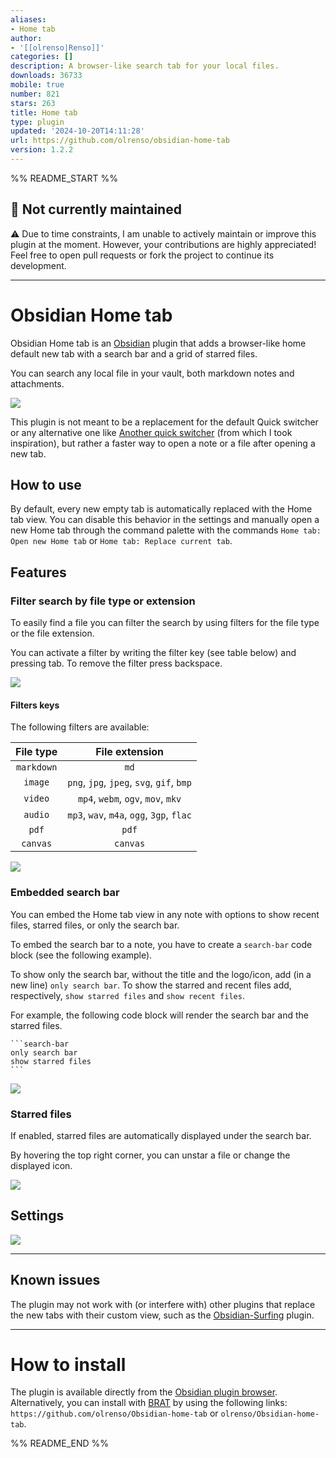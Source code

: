```yaml
---
aliases:
- Home tab
author:
- '[[olrenso|Renso]]'
categories: []
description: A browser-like search tab for your local files.
downloads: 36733
mobile: true
number: 821
stars: 263
title: Home tab
type: plugin
updated: '2024-10-20T14:11:28'
url: https://github.com/olrenso/obsidian-home-tab
version: 1.2.2
---
```


%% README_START %%

## 🚧 Not currently maintained
⚠️ Due to time constraints, I am unable to actively maintain or improve this plugin at the moment. However, your contributions are highly appreciated! Feel free to open pull requests or fork the project to continue its development.

---
# Obsidian Home tab
Obsidian Home tab is an [Obsidian](https://obsidian.md/) plugin that adds a browser-like home default new tab with a search bar and a grid of starred files.

You can search any local file in your vault, both markdown notes and attachments.

![](https://raw.githubusercontent.com/olrenso/obsidian-home-tab/HEAD/images/home-tab.png)

This plugin is not meant to be a replacement for the default Quick switcher or any alternative one like [Another quick switcher](https://github.com/tadashi-aikawa/obsidian-another-quick-switcher) (from which I took inspiration), but rather a faster way to open a note or a file after opening a new tab.

## How to use
By default, every new empty tab is automatically replaced with the Home tab view. You can disable this behavior in the settings and manually open a new Home tab through the command palette with the commands `Home tab: Open new Home tab` or `Home tab: Replace current tab`.

## Features
### Filter search by file type or extension
To easily find a file you can filter the search by using filters for the file type or the file extension.

You can activate a filter by writing the filter key (see table below) and pressing tab. To remove the filter press backspace.

![](https://raw.githubusercontent.com/olrenso/obsidian-home-tab/HEAD/images/search_filters.png)

#### Filters keys
The following filters are available:

| File type | File extension | 
| :-: | :-: | 
| `markdown` | `md`|
| `image` | `png`, `jpg`, `jpeg`, `svg`, `gif`, `bmp` | 
| `video` | `mp4`, `webm`, `ogv`, `mov`, `mkv` |
| `audio` | `mp3`, `wav`, `m4a`, `ogg`, `3gp`, `flac` |
| `pdf` | `pdf` |  
| `canvas` | `canvas` |

![](https://raw.githubusercontent.com/olrenso/obsidian-home-tab/HEAD/images/filters_gif.gif)

### Embedded search bar
You can embed the Home tab view in any note with options to show recent files, starred files, or only the search bar.

To embed the search bar to a note, you have to create a `search-bar` code block (see the following example).

To show only the search bar, without the title and the logo/icon, add (in a new line) `only search bar`.
To show the starred and recent files add, respectively, `show starred files` and `show recent files`.

For example, the following code block will render the search bar and the starred files.
````text
```search-bar
only search bar
show starred files
```
````

![](https://raw.githubusercontent.com/olrenso/obsidian-home-tab/HEAD/images/embedded_searchbar.png)


### Starred files
If enabled, starred files are automatically displayed under the search bar.

By hovering the top right corner, you can unstar a file or change the displayed icon.

![](https://raw.githubusercontent.com/olrenso/obsidian-home-tab/HEAD/images/starred_files-options.png)

## Settings

![](https://raw.githubusercontent.com/olrenso/obsidian-home-tab/HEAD/images/settings-tab.png)

---
## Known issues
The plugin may not work with (or interfere with) other plugins that replace the new tabs with their custom view, such as the [Obsidian-Surfing](https://github.com/PKM-er/Obsidian-Surfing) plugin.

---
# How to install
The plugin is available directly from the [Obsidian plugin browser](https://obsidian.md/plugins?id=home-tab).
Alternatively, you can install with [BRAT](https://github.com/TfTHacker/obsidian42-brat) by using the following links: `https://github.com/olrenso/Obsidian-home-tab` or `olrenso/Obsidian-home-tab`.



%% README_END %%